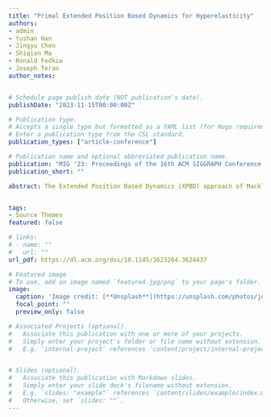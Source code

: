 ```yaml
---
title: "Primal Extended Position Based Dynamics for Hyperelasticity"
authors:
- admin
- Yushan Han
- Jingyu Chen
- Shiqian Ma
- Ronald Fedkiw
- Joseph Teran
author_notes:


# Schedule page publish date (NOT publication's date).
publishDate: "2023-11-15T00:00:00Z"

# Publication type.
# Accepts a single type but formatted as a YAML list (for Hugo requirements).
# Enter a publication type from the CSL standard.
publication_types: ["article-conference"]

# Publication name and optional abbreviated publication name.
publication: "MIG '23: Proceedings of the 16th ACM SIGGRAPH Conference on Motion, Interaction and Games"
publication_short: ""

abstract: The Extended Position Based Dynamics (XPBD) approach of Macklin et al. [2016] addresses the issues with iteration-dependent behavior in the original Position Based Dynamics [2007] (PBD) which itself is a powerful method for the real-time simulation of elastic objects. However, it is limited in its application to hyperelastic solids. It can only treat models with a strain energy density that is quadratic in some notion of constraint. Furthermore, we show that even when applicable the formulation does not always lead to convergent behaviors with hyperelasticity. We isolate the root cause in the approximate linearization of the nonlinear backward Euler systems utilized by XPBD. We provide two fixes to these terms that allow for convergent behavior. The first (B-PXPBD) is a small modification to an existing XPBD code, but can only be used with models addressable by the original XPBD. The second (FP-PXPBD) is a more general formulation that extends XPBD (and our residual correction) to arbitrary hyperelasticity. We show that our modifications allow for convergent behavior that rivals accurate techniques like Newton’s method when the computational budget is large without sacrificing the stable and robust behavior exhibited by the original PBD and XPBD when the computational budget is limited.


tags:
- Source Themes
featured: false

# links:
# - name: ""
#   url: ""
url_pdf: https://dl.acm.org/doi/10.1145/3623264.3624437

# Featured image
# To use, add an image named `featured.jpg/png` to your page's folder. 
image:
  caption: 'Image credit: [**Unsplash**](https://unsplash.com/photos/jdD8gXaTZsc)'
  focal_point: ""
  preview_only: false

# Associated Projects (optional).
#   Associate this publication with one or more of your projects.
#   Simply enter your project's folder or file name without extension.
#   E.g. `internal-project` references `content/project/internal-project/index.md`.


# Slides (optional).
#   Associate this publication with Markdown slides.
#   Simply enter your slide deck's filename without extension.
#   E.g. `slides: "example"` references `content/slides/example/index.md`.
#   Otherwise, set `slides: ""`.
---
```


